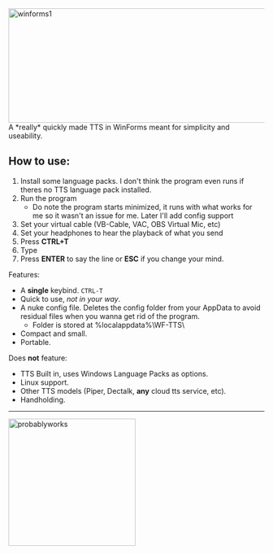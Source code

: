 <img width="1000" height="225" alt="winforms1" src="https://github.com/user-attachments/assets/d9f59312-52c8-4d0d-9fa6-8543201a4abe" />
A *really* quickly made TTS in WinForms meant for simplicity and useability.

## How to use:
1. Install some language packs. I don't think the program even runs if theres no TTS language pack installed.
2. Run the program
   - Do note the program starts minimized, it runs with what works for me so it wasn't an issue for me. Later I'll add config support
3. Set your virtual cable (VB-Cable, VAC, OBS Virtual Mic, etc)
4. Set your headphones to hear the playback of what you send
5. Press **CTRL+T**
6. Type
7. Press **ENTER** to say the line or **ESC** if you change your mind.

Features:
- A __single__ keybind. `CTRL-T`
- Quick to use, *not in your way*.
- A nuke config file. Deletes the config folder from your AppData to avoid residual files when you wanna get rid of the program.
  - Folder is stored at %localappdata%\WF-TTS\
- Compact and small.
- Portable.

Does __not__ feature:
- TTS Built in, uses Windows Language Packs as options.
- Linux support.
- Other TTS models (Piper, Dectalk, **any** cloud tts service, etc).
- Handholding.
___
<img width="250" height="250" alt="probablyworks" src="https://github.com/user-attachments/assets/dd9472bd-5422-41a8-862c-caaa062a0bc2" />
